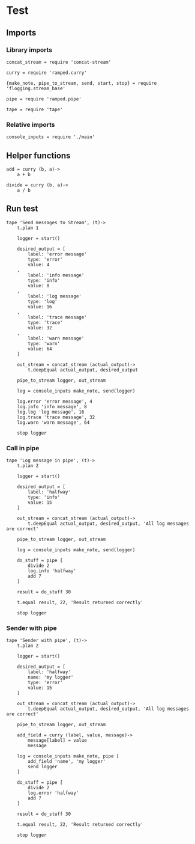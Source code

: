 # Test

## Imports

### Library imports

	concat_stream = require 'concat-stream'

	curry = require 'ramped.curry'

	{make_note, pipe_to_stream, send, start, stop} = require 'flogging.stream_base'

	pipe = require 'ramped.pipe'

	tape = require 'tape'


### Relative imports

	console_inputs = require './main'


## Helper functions

	add = curry (b, a)->
		a + b

	divide = curry (b, a)->
		a / b


## Run test

	tape 'Send messages to Stream', (t)->
		t.plan 1

		logger = start()

		desired_output = [
			label: 'error message'
			type: 'error'
			value: 4
		,
			label: 'info message'
			type: 'info'
			value: 8
		,
			label: 'log message'
			type: 'log'
			value: 16
		,
			label: 'trace message'
			type: 'trace'
			value: 32
		,
			label: 'warn message'
			type: 'warn'
			value: 64
		]

		out_stream = concat_stream (actual_output)->
			t.deepEqual actual_output, desired_output

		pipe_to_stream logger, out_stream

		log = console_inputs make_note, send(logger)

		log.error 'error message', 4
		log.info 'info message', 8
		log.log 'log message', 16
		log.trace 'trace message', 32
		log.warn 'warn message', 64

		stop logger


### Call in pipe

	tape 'Log message in pipe', (t)->
		t.plan 2

		logger = start()

		desired_output = [
			label: 'halfway'
			type: 'info'
			value: 15
		]

		out_stream = concat_stream (actual_output)->
			t.deepEqual actual_output, desired_output, 'All log messages are correct'

		pipe_to_stream logger, out_stream

		log = console_inputs make_note, send(logger)

		do_stuff = pipe [
			divide 2
			log.info 'halfway'
			add 7
		]

		result = do_stuff 30

		t.equal result, 22, 'Result returned correctly'

		stop logger


### Sender with pipe

	tape 'Sender with pipe', (t)->
		t.plan 2

		logger = start()

		desired_output = [
			label: 'halfway'
			name: 'my logger'
			type: 'error'
			value: 15
		]

		out_stream = concat_stream (actual_output)->
			t.deepEqual actual_output, desired_output, 'All log messages are correct'

		pipe_to_stream logger, out_stream

		add_field = curry (label, value, message)->
			message[label] = value
			message

		log = console_inputs make_note, pipe [
			add_field 'name', 'my logger'
			send logger
		]

		do_stuff = pipe [
			divide 2
			log.error 'halfway'
			add 7
		]

		result = do_stuff 30

		t.equal result, 22, 'Result returned correctly'

		stop logger
